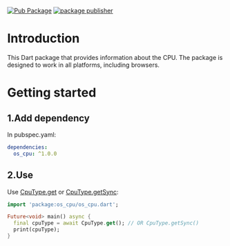 [![Pub Package](https://img.shields.io/pub/v/os_cpu.svg)](https://pub.dartlang.org/packages/os_cpu)
[![package publisher](https://img.shields.io/pub/publisher/os_cpu.svg)](https://pub.dev/packages/os_cpu/publisher)

# Introduction

This Dart package that provides information about the CPU.
The package is designed to work in all platforms, including browsers.

# Getting started
## 1.Add dependency
In pubspec.yaml:
```yaml
dependencies:
  os_cpu: ^1.0.0
```

## 2.Use
Use [CpuType.get](https://pub.dev/documentation/os_cpu/latest/os_cpu/CpuType/get.html) or
[CpuType.getSync](https://pub.dev/documentation/os_cpu/latest/os_cpu/CpuType/getSync.html):
```dart
import 'package:os_cpu/os_cpu.dart';

Future<void> main() async {
  final cpuType = await CpuType.get(); // OR CpuType.getSync()
  print(cpuType);
}
```